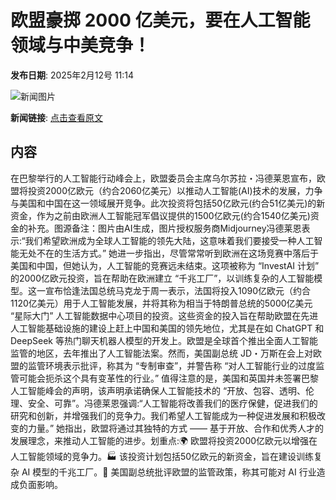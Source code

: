 # 欧盟豪掷 2000 亿美元，要在人工智能领域与中美竞争！

**发布日期**: 2025年2月12号 11:14

![新闻图片](https://pic.chinaz.com/picmap/202408221405394752_0.jpg)

**新闻链接**: [点击查看原文](https://www.aibase.com/zh/news/15289)

## 内容

在巴黎举行的人工智能行动峰会上，欧盟委员会主席乌尔苏拉・冯德莱恩宣布，欧盟将投资2000亿欧元（约合2060亿美元）以推动人工智能(AI)技术的发展，力争与美国和中国在这一领域展开竞争。此次投资将包括50亿欧元(约合51亿美元)的新资金，作为之前由欧洲人工智能冠军倡议提供的1500亿欧元(约合1540亿美元)资金的补充。图源备注：图片由AI生成，图片授权服务商Midjourney冯德莱恩表示:“我们希望欧洲成为全球人工智能的领先大陆，这意味着我们要接受一种人工智能无处不在的生活方式。” 她进一步指出，尽管常常听到欧洲在这场竞赛中落后于美国和中国，但她认为，人工智能的竞赛远未结束。这项被称为 “InvestAI 计划” 的2000亿欧元投资，旨在帮助在欧洲建立 “千兆工厂”，以训练复杂的人工智能模型。这一宣布恰逢法国总统马克龙于周一表示，法国将投入1090亿欧元（约合1120亿美元）用于人工智能发展，并将其称为相当于特朗普总统的5000亿美元 “星际大门” 人工智能数据中心项目的投资。这些资金的投入旨在帮助欧盟在先进人工智能基础设施的建设上赶上中国和美国的领先地位，尤其是在如 ChatGPT 和 DeepSeek 等热门聊天机器人模型的开发上。欧盟是全球首个推出全面人工智能监管的地区，去年推出了人工智能法案。然而，美国副总统 JD・万斯在会上对欧盟的监管环境表示批评，称其为 “专制审查”，并警告称 “对人工智能行业的过度监管可能会扼杀这个具有变革性的行业。” 值得注意的是，美国和英国并未签署巴黎人工智能峰会的声明，该声明承诺确保人工智能技术的 “开放、包容、透明、伦理、安全、可靠”。冯德莱恩强调:“人工智能将改善我们的医疗保健，促进我们的研究和创新，并增强我们的竞争力。我们希望人工智能成为一种促进发展和积极改变的力量。” 她指出，欧盟将通过其独特的方式 —— 基于开放、合作和优秀人才的发展理念，来推动人工智能的进步。划重点:🌍 欧盟将投资2000亿欧元以增强在人工智能领域的竞争力。🏭 该投资计划包括50亿欧元的新资金，旨在建设训练复杂 AI 模型的千兆工厂。📜 美国副总统批评欧盟的监管政策，称其可能对 AI 行业造成负面影响。
